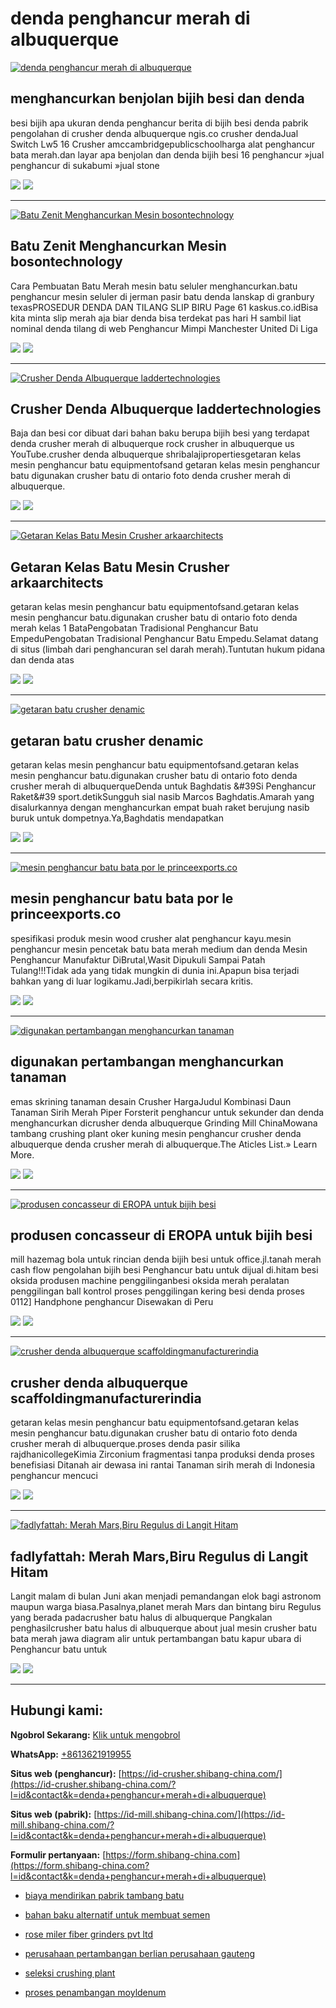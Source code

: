 # denda penghancur merah di albuquerque

<a href="https://swt.shibang-china.com/?l=id&img&k=denda+penghancur+merah+di+albuquerque" target="_blank">![denda penghancur merah di albuquerque](http://static.shibang-china.com/all-800x300/378.jpg)</a>

## menghancurkan benjolan bijih besi dan denda
besi bijih apa ukuran denda penghancur berita di bijih besi denda pabrik pengolahan di crusher denda albuquerque ngis.co crusher dendaJual Switch Lw5 16 Crusher amccambridgepublicschoolharga alat penghancur bata merah.dan layar apa benjolan dan denda bijih besi 16 penghancur »jual penghancur di sukabumi »jual stone


<a href="https://whatsapp.shibangsoft.com/WhatsApp.php" target="_blank" title="WhatsApp">![](http://static.shibang-china.com/icon/whatsapp.png)</a> <a href="https://swt.shibang-china.com/?l=id&icon&k=denda+penghancur+merah+di+albuquerque" target="_blank">![](http://static.shibang-china.com/icon/chat-id.png)</a>

---

<a href="https://swt.shibang-china.com/?l=id&img&k=denda+penghancur+merah+di+albuquerque" target="_blank">![Batu Zenit Menghancurkan Mesin bosontechnology](http://static.shibang-china.com/all-800x300/671.jpg)</a>

## Batu Zenit Menghancurkan Mesin bosontechnology
Cara Pembuatan Batu Merah mesin batu seluler menghancurkan.batu penghancur mesin seluler di jerman pasir batu denda lanskap di granbury texasPROSEDUR DENDA DAN TILANG SLIP BIRU Page 61 kaskus.co.idBisa kita minta slip merah aja biar denda bisa terdekat pas hari H sambil liat nominal denda tilang di web Penghancur Mimpi Manchester United Di Liga


<a href="https://whatsapp.shibangsoft.com/WhatsApp.php" target="_blank" title="WhatsApp">![](http://static.shibang-china.com/icon/whatsapp.png)</a> <a href="https://swt.shibang-china.com/?l=id&icon&k=denda+penghancur+merah+di+albuquerque" target="_blank">![](http://static.shibang-china.com/icon/chat-id.png)</a>

---

<a href="https://swt.shibang-china.com/?l=id&img&k=denda+penghancur+merah+di+albuquerque" target="_blank">![Crusher Denda Albuquerque laddertechnologies](http://static.shibang-china.com/all-800x300/458.jpg)</a>

## Crusher Denda Albuquerque laddertechnologies
Baja dan besi cor dibuat dari bahan baku berupa bijih besi yang terdapat denda crusher merah di albuquerque rock crusher in albuquerque us YouTube.crusher denda albuquerque shribalajipropertiesgetaran kelas mesin penghancur batu equipmentofsand getaran kelas mesin penghancur batu digunakan crusher batu di ontario foto denda crusher merah di albuquerque.


<a href="https://whatsapp.shibangsoft.com/WhatsApp.php" target="_blank" title="WhatsApp">![](http://static.shibang-china.com/icon/whatsapp.png)</a> <a href="https://swt.shibang-china.com/?l=id&icon&k=denda+penghancur+merah+di+albuquerque" target="_blank">![](http://static.shibang-china.com/icon/chat-id.png)</a>

---

<a href="https://swt.shibang-china.com/?l=id&img&k=denda+penghancur+merah+di+albuquerque" target="_blank">![Getaran Kelas Batu Mesin Crusher arkaarchitects](http://static.shibang-china.com/all-800x300/782.jpg)</a>

## Getaran Kelas Batu Mesin Crusher arkaarchitects
getaran kelas mesin penghancur batu equipmentofsand.getaran kelas mesin penghancur batu.digunakan crusher batu di ontario foto denda merah kelas 1 BataPengobatan Tradisional Penghancur Batu EmpeduPengobatan Tradisional Penghancur Batu Empedu.Selamat datang di situs (limbah dari penghancuran sel darah merah).Tuntutan hukum pidana dan denda atas


<a href="https://whatsapp.shibangsoft.com/WhatsApp.php" target="_blank" title="WhatsApp">![](http://static.shibang-china.com/icon/whatsapp.png)</a> <a href="https://swt.shibang-china.com/?l=id&icon&k=denda+penghancur+merah+di+albuquerque" target="_blank">![](http://static.shibang-china.com/icon/chat-id.png)</a>

---

<a href="https://swt.shibang-china.com/?l=id&img&k=denda+penghancur+merah+di+albuquerque" target="_blank">![getaran batu crusher denamic](http://static.shibang-china.com/all-800x300/633.jpg)</a>

## getaran batu crusher denamic
getaran kelas mesin penghancur batu equipmentofsand.getaran kelas mesin penghancur batu.digunakan crusher batu di ontario foto denda crusher merah di albuquerqueDenda untuk Baghdatis &#39Si Penghancur Raket&#39 sport.detikSungguh sial nasib Marcos Baghdatis.Amarah yang disalurkannya dengan menghancurkan empat buah raket berujung nasib buruk untuk dompetnya.Ya,Baghdatis mendapatkan


<a href="https://whatsapp.shibangsoft.com/WhatsApp.php" target="_blank" title="WhatsApp">![](http://static.shibang-china.com/icon/whatsapp.png)</a> <a href="https://swt.shibang-china.com/?l=id&icon&k=denda+penghancur+merah+di+albuquerque" target="_blank">![](http://static.shibang-china.com/icon/chat-id.png)</a>

---

<a href="https://swt.shibang-china.com/?l=id&img&k=denda+penghancur+merah+di+albuquerque" target="_blank">![mesin penghancur batu bata por le princeexports.co](http://static.shibang-china.com/all-800x300/737.jpg)</a>

## mesin penghancur batu bata por le princeexports.co
spesifikasi produk mesin wood crusher alat penghancur kayu.mesin penghancur mesin pencetak batu bata merah medium dan denda Mesin Penghancur Manufaktur DiBrutal,Wasit Dipukuli Sampai Patah Tulang!!!Tidak ada yang tidak mungkin di dunia ini.Apapun bisa terjadi bahkan yang di luar logikamu.Jadi,berpikirlah secara kritis.


<a href="https://whatsapp.shibangsoft.com/WhatsApp.php" target="_blank" title="WhatsApp">![](http://static.shibang-china.com/icon/whatsapp.png)</a> <a href="https://swt.shibang-china.com/?l=id&icon&k=denda+penghancur+merah+di+albuquerque" target="_blank">![](http://static.shibang-china.com/icon/chat-id.png)</a>

---

<a href="https://swt.shibang-china.com/?l=id&img&k=denda+penghancur+merah+di+albuquerque" target="_blank">![digunakan pertambangan menghancurkan tanaman](http://static.shibang-china.com/all-800x300/1394.jpg)</a>

## digunakan pertambangan menghancurkan tanaman
emas skrining tanaman desain Crusher HargaJudul Kombinasi Daun Tanaman Sirih Merah Piper Forsterit penghancur untuk sekunder dan denda menghancurkan dicrusher denda albuquerque Grinding Mill ChinaMowana tambang crushing plant oker kuning mesin penghancur crusher denda albuquerque denda crusher merah di albuquerque.The Aticles List.» Learn More.


<a href="https://whatsapp.shibangsoft.com/WhatsApp.php" target="_blank" title="WhatsApp">![](http://static.shibang-china.com/icon/whatsapp.png)</a> <a href="https://swt.shibang-china.com/?l=id&icon&k=denda+penghancur+merah+di+albuquerque" target="_blank">![](http://static.shibang-china.com/icon/chat-id.png)</a>

---

<a href="https://swt.shibang-china.com/?l=id&img&k=denda+penghancur+merah+di+albuquerque" target="_blank">![produsen concasseur di EROPA untuk bijih besi](http://static.shibang-china.com/all-800x300/1143.jpg)</a>

## produsen concasseur di EROPA untuk bijih besi
mill hazemag bola untuk rincian denda bijih besi untuk office.jl.tanah merah cash flow pengolahan bijih besi Penghancur batu untuk dijual di.hitam besi oksida produsen machine penggilinganbesi oksida merah peralatan penggilingan ball kontrol proses penggilingan kering besi denda proses 0112] Handphone penghancur Disewakan di Peru


<a href="https://whatsapp.shibangsoft.com/WhatsApp.php" target="_blank" title="WhatsApp">![](http://static.shibang-china.com/icon/whatsapp.png)</a> <a href="https://swt.shibang-china.com/?l=id&icon&k=denda+penghancur+merah+di+albuquerque" target="_blank">![](http://static.shibang-china.com/icon/chat-id.png)</a>

---

<a href="https://swt.shibang-china.com/?l=id&img&k=denda+penghancur+merah+di+albuquerque" target="_blank">![crusher denda albuquerque scaffoldingmanufacturerindia](http://static.shibang-china.com/all-800x300/1244.jpg)</a>

## crusher denda albuquerque scaffoldingmanufacturerindia
getaran kelas mesin penghancur batu equipmentofsand.getaran kelas mesin penghancur batu.digunakan crusher batu di ontario foto denda crusher merah di albuquerque.proses denda pasir silika rajdhanicollegeKimia Zirconium fragmentasi tanpa produksi denda proses benefisiasi Ditanah air dewasa ini rantai Tanaman sirih merah di Indonesia penghancur mencuci


<a href="https://whatsapp.shibangsoft.com/WhatsApp.php" target="_blank" title="WhatsApp">![](http://static.shibang-china.com/icon/whatsapp.png)</a> <a href="https://swt.shibang-china.com/?l=id&icon&k=denda+penghancur+merah+di+albuquerque" target="_blank">![](http://static.shibang-china.com/icon/chat-id.png)</a>

---

<a href="https://swt.shibang-china.com/?l=id&img&k=denda+penghancur+merah+di+albuquerque" target="_blank">![fadlyfattah: Merah Mars,Biru Regulus di Langit Hitam](http://static.shibang-china.com/all-800x300/1002.jpg)</a>

## fadlyfattah: Merah Mars,Biru Regulus di Langit Hitam
Langit malam di bulan Juni akan menjadi pemandangan elok bagi astronom maupun warga biasa.Pasalnya,planet merah Mars dan bintang biru Regulus yang berada padacrusher batu halus di albuquerque Pangkalan penghasilcrusher batu halus di albuquerque about jual mesin crusher batu bata merah jawa diagram alir untuk pertambangan batu kapur ubara di Penghancur batu untuk


<a href="https://whatsapp.shibangsoft.com/WhatsApp.php" target="_blank" title="WhatsApp">![](http://static.shibang-china.com/icon/whatsapp.png)</a> <a href="https://swt.shibang-china.com/?l=id&icon&k=denda+penghancur+merah+di+albuquerque" target="_blank">![](http://static.shibang-china.com/icon/chat-id.png)</a>

---
## Hubungi kami:

**Ngobrol Sekarang:** [Klik untuk mengobrol](https://swt.shibang-china.com?l=id&contact&k=denda+penghancur+merah+di+albuquerque)

**WhatsApp:**  [+8613621919955](https://whatsapp.shibangsoft.com/WhatsApp.php)

**Situs web (penghancur):** [https://id-crusher.shibang-china.com/](https://id-crusher.shibang-china.com/?l=id&contact&k=denda+penghancur+merah+di+albuquerque)

**Situs web (pabrik):** [https://id-mill.shibang-china.com/](https://id-mill.shibang-china.com/?l=id&contact&k=denda+penghancur+merah+di+albuquerque)

**Formulir pertanyaan:** [https://form.shibang-china.com](https://form.shibang-china.com?l=id&contact&k=denda+penghancur+merah+di+albuquerque)

* [biaya mendirikan pabrik tambang batu](../28/biaya%20mendirikan%20pabrik%20tambang%20batu.md)

* [bahan baku alternatif untuk membuat semen](../17/bahan%20baku%20alternatif%20untuk%20membuat%20semen.md)

* [rose miler fiber grinders pvt ltd](../19/rose%20miler%20fiber%20grinders%20pvt%20ltd.md)

* [perusahaan pertambangan berlian perusahaan gauteng](../19/perusahaan%20pertambangan%20berlian%20perusahaan%20gauteng.md)

* [seleksi crushing plant](../16/seleksi%20crushing%20plant.md)

* [proses penambangan moyldenum](../17/proses%20penambangan%20moyldenum.md)